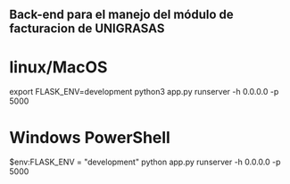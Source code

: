 ## Back-end para el manejo del módulo de facturacion de UNIGRASAS

# linux/MacOS
<!-- export FLASK_ENV=production -->
export FLASK_ENV=development
python3 app.py runserver -h 0.0.0.0 -p 5000

# Windows PowerShell
<!-- revisar el archivo app.py y escoger el ambiente a utilizar desarrollo o produccion -->
<!-- $env:FLASK_ENV = "production" -->
$env:FLASK_ENV = "development"
python app.py runserver -h 0.0.0.0 -p 5000

<!-- python3 app.py runserver -h 0.0.0.0 -p 5000 -->